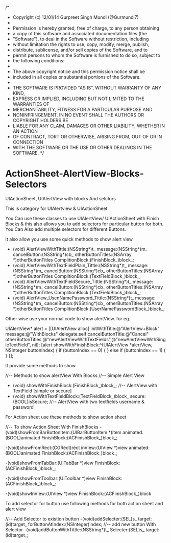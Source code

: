 /*
 * Copyright (c) 12/01/14 Gurpreet Singh Mundi (@Gurmundi7)
 *
 * Permission is hereby granted, free of charge, to any person obtaining
 * a copy of this software and associated documentation files (the
 * "Software"), to deal in the Software without restriction, including
 * without limitation the rights to use, copy, modify, merge, publish,
 * distribute, sublicense, and/or sell copies of the Software, and to
 * permit persons to whom the Software is furnished to do so, subject to
 * the following conditions:
 *
 * The above copyright notice and this permission notice shall be
 * included in all copies or substantial portions of the Software.
 *
 * THE SOFTWARE IS PROVIDED "AS IS", WITHOUT WARRANTY OF ANY KIND,
 * EXPRESS OR IMPLIED, INCLUDING BUT NOT LIMITED TO THE WARRANTIES OF
 * MERCHANTABILITY, FITNESS FOR A PARTICULAR PURPOSE AND
 * NONINFRINGEMENT. IN NO EVENT SHALL THE AUTHORS OR COPYRIGHT HOLDERS BE
 * LIABLE FOR ANY CLAIM, DAMAGES OR OTHER LIABILITY, WHETHER IN AN ACTION
 * OF CONTRACT, TORT OR OTHERWISE, ARISING FROM, OUT OF OR IN CONNECTION
 * WITH THE SOFTWARE OR THE USE OR OTHER DEALINGS IN THE SOFTWARE.
 */


ActionSheet-AlertView-Blocks-Selectors
======================================

UIActionSheet, UIAlertView with blocks And selctors

This is category for UIAlertview & UIActionSheet

You Can use these classes to use UIAlertView/ UIActionSheet with Finish Blocks
& this also allows you to add selectors for particular button for both.
You Can Also add multiple selectors for different Buttons.

It also allow you use some quick methods to show alert view

+ (void) AlertViewWithTittle:(NSString*)t_ message:(NSString*)m_ cancelButton:(NSString*)cb_ otherButtonTitles:(NSArray *)otherButtonTitles ComplitionBlock:(FinishBlock_)block_;
+ (void) AlertViewWithTextFieldPlain_Tittle:(NSString*)t_ message:(NSString*)m_ cancelButton:(NSString*)cb_ otherButtonTitles:(NSArray *)otherButtonTitles ComplitionBlock:(TextFieldBlock_)block_;
+ (void) AlertViewWithTextFieldSecure_Tittle:(NSString*)t_ message:(NSString*)m_ cancelButton:(NSString*)cb_ otherButtonTitles:(NSArray *)otherButtonTitles ComplitionBlock:(TextFieldBlock_)block_;
+ (void) AlertView_UsenNamePassword_Tittle:(NSString*)t_ message:(NSString*)m_ cancelButton:(NSString*)cb_ otherButtonTitles:(NSArray *)otherButtonTitles ComplitionBlock:(UserNamePasswordBlock_)block_;


Other wise use your normal code to show alertView. for eg.

 UIAlertView* alert = [[UIAlertView alloc] initWithTitle:@"AlertView+Block" message:@"WithBlocks" delegate:self cancelButtonTitle:@"Cancel" otherButtonTitles:@"newAlertViewWithTextFields",@"newAlertViewWithSingleTextField", nil];
    [alert showWithFinishBlock:^(UIAlertView *alertView, NSInteger buttonIndex) {
        if (buttonIndex == 0) {
        }
        else if (buttonIndex == 1)
        {
        }
    }];

It provide some methods to show 

//-- Methods to show alertView With Blocks
//-- Simple Alert View
- (void) showWithFinishBlock:(FinishBlock_)block_;
//-- AlertView with TextField [simple or secure]
- (void) showWithTextFieldBlock:(TextFieldBlock_)block_ secure:(BOOL)isSecure;
//-- AlertView with two textfields username & password


For Action sheet use these methods to show action sheet

//-- To show Action Sheet With FinishBlocks
-(void)showFromBarButtonItem:(UIBarButtonItem *)item animated:(BOOL)animated FinishBlock:(ACFinishBlock_)block_;

-(void)showFromRect:(CGRect)rect inView:(UIView *)view animated:(BOOL)animated FinishBlock:(ACFinishBlock_)block_;

-(void)showFromTabBar:(UITabBar *)view FinishBlock:(ACFinishBlock_)block_;

-(void)showFromToolbar:(UIToolbar *)view FinishBlock:(ACFinishBlock_)block_;

-(void)showInView:(UIView *)view FinishBlock:(ACFinishBlock_)block

To add selector for button use following methods for both action sheet and alert view

//-- Add Selector to existion button
-(void)addSelecter:(SEL)s_ target:(id)target_ forButtonAtIndex:(NSInteger)index;
//-- add new button With Selector
-(void)addButtonWithTittle:(NSString*)t_ Selecter:(SEL)s_ target:(id)target_;


